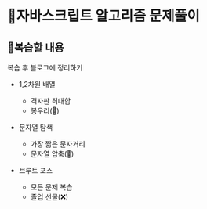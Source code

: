 # 🧩자바스크립트 알고리즘 문제풀이

## 📌복습할 내용

복습 후 블로그에 정리하기

- 1,2차원 배열

  - 격자판 최대합
  - 봉우리(🔺)

- 문자열 탐색

  - 가장 짧은 문자거리
  - 문자열 압축(🔺)

- 브루트 포스
  - 모든 문제 복습
  - 졸업 선물(❌)
